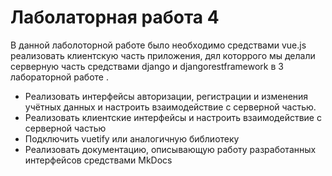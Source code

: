 # Лаболаторная работа 4

 
В данной лаболоторной работе было необходимо средствами vue.js реализовать клиентскую часть приложения, дял 
которрого мы делали серверную часть средствами django и djangorestframework в 3 лабораторной работе . 

* Реализовать интерфейсы авторизации, регистрации и изменения учётных данных и настроить взаимодействие с серверной частью.
* Реализовать клиентские интерфейсы и настроить взаимодействие с серверной частью
* Подключить vuetify или аналогичную библиотеку
* Реализовать документацию, описывающую работу разработанных интерфейсов средствами MkDocs